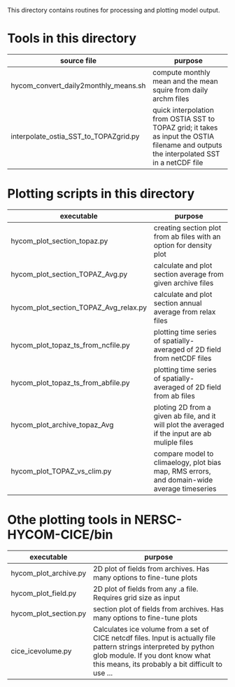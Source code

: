 This directory contains routines for processing and plotting model output.


# Tools in this directory

|source file     | purpose|
|-------- | -------------|
|hycom_convert_daily2monthly_means.sh| compute monthly mean and the mean squire from daily archm files |
|interpolate_ostia_SST_to_TOPAZgrid.py| quick interpolation from OSTIA SST to TOPAZ grid; it takes as input the OSTIA filename and outputs the interpolated SST in a netCDF file |

# Plotting scripts in this directory 

|executable     | purpose|
|-------- | -------------|
|hycom_plot_section_topaz.py  | creating section plot from ab files with an option for density plot    |
|hycom_plot_section_TOPAZ_Avg.py  | calculate and plot section average from given archive files    |
|hycom_plot_section_TOPAZ_Avg_relax.py  | calculate and plot section annual average from relax files    |
|hycom_plot_topaz_ts_from_ncfile.py | plotting  time series of spatially-averaged of 2D field from netCDF files   |
|hycom_plot_topaz_ts_from_abfile.py | plotting  time series of spatially-averaged of 2D field from ab files     |
|hycom_plot_archive_topaz_Avg |      ploting 2D  from a given ab file, and it will plot the averaged if the input are ab muliple files|
|hycom_plot_TOPAZ_vs_clim.py  | compare model to climaelogy, plot bias map, RMS errors, and domain-wide average timeseries |

# Othe plotting tools in NERSC-HYCOM-CICE/bin

|executable     | purpose|
|-------- | -------------|
|hycom_plot_archive.py  | 2D plot  of fields from archives. Has many options to fine-tune plots |
|hycom_plot_field.py  | 2D plot  of fields from any .a file. Requires grid size as input |
|hycom_plot_section.py | section plot  of fields from archives. Has many options to fine-tune plots |
|cice_icevolume.py| Calculates ice volume from a set of CICE netcdf files. Input is actually file pattern strings interpreted by python glob module. If you dont know what this means, its probably a bit difficult to use ...|

